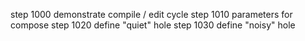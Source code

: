 step 1000 demonstrate compile / edit cycle
step 1010 parameters for compose
step 1020 define "quiet" hole
step 1030 define "noisy" hole
